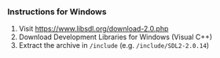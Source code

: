 ### Instructions for Windows
1. Visit https://www.libsdl.org/download-2.0.php
2. Download Development Libraries for Windows (Visual C++)
3. Extract the archive in `/include` (e.g. `/include/SDL2-2.0.14`)
